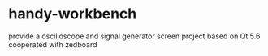 # handy-workbench
provide a oscilloscope and signal generator screen project based on Qt 5.6 cooperated with zedboard
